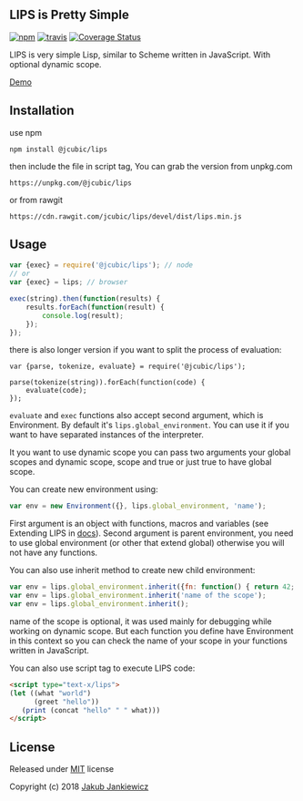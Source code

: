 ## LIPS is Pretty Simple

[![npm](https://img.shields.io/badge/npm-DEV-blue.svg)](https://www.npmjs.com/package/@jcubic/lips)
[![travis](https://travis-ci.org/jcubic/jquery.terminal.svg?branch=devel&97a82be4530eedcdaf7879b75aeadafb5aa4b4dd)](https://travis-ci.org/jcubic/jquery.terminal)
[![Coverage Status](https://coveralls.io/repos/github/jcubic/lips/badge.svg?branch=devel&8cd27d9771922623e9d7bcc851ac4ce6)](https://coveralls.io/github/jcubic/lips?branch=devel)


LIPS is very simple Lisp, similar to Scheme written in JavaScript. With optional dynamic scope.

[Demo](https://jcubic.github.io/lips/#demo)

## Installation

use npm

```
npm install @jcubic/lips
```

then include the file in script tag, You can grab the version from unpkg.com

```
https://unpkg.com/@jcubic/lips
```

or from rawgit

```
https://cdn.rawgit.com/jcubic/lips/devel/dist/lips.min.js
```

## Usage

```javascript
var {exec} = require('@jcubic/lips'); // node
// or
var {exec} = lips; // browser

exec(string).then(function(results) {
    results.forEach(function(result) {
        console.log(result);
    });
});
```

there is also longer version if you want to split the process of evaluation:

```
var {parse, tokenize, evaluate} = require('@jcubic/lips');

parse(tokenize(string)).forEach(function(code) {
    evaluate(code);
});
```

`evaluate` and `exec` functions also accept second argument, which is Environment.
By default it's `lips.global_environment`. You can use it if you want to
have separated instances of the interpreter.

It you want to use dynamic scope you can pass two arguments your global scopes and dynamic scope,
scope and true or just true to have global scope.




You can create new environment using:

```javascript
var env = new Environment({}, lips.global_environment, 'name');
```

First argument is an object with functions, macros and variables (see Extending LIPS in
[docs](https://jcubic.github.io/lips/docs.html)).
Second argument is parent environment, you need to use global environment (or other that extend global)
otherwise you will not have any functions.

You can also use inherit method to create new child environment:

```javascript
var env = lips.global_environment.inherit({fn: function() { return 42; }}, 'name of the scope');
var env = lips.global_environment.inherit('name of the scope');
var env = lips.global_environment.inherit();
```


name of the scope is optional, it was used mainly for debugging while working on dynamic scope.
But each function you define have Environment in this context so you can check the name of your scope
in your functions written in JavaScript.

You can also use script tag to execute LIPS code:

```html
<script type="text-x/lips">
(let ((what "world")
      (greet "hello"))
   (print (concat "hello" " " what)))
</script>
```

## License

Released under [MIT](http://opensource.org/licenses/MIT) license

Copyright (c) 2018 [Jakub Jankiewicz](http://jcubic.pl/jakub-jankiewicz)
